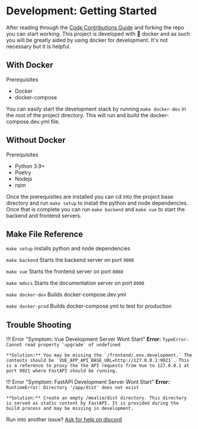 # Development: Getting Started

After reading through the [Code Contributions Guide](https://hay-kot.github.io/mealie/contributors/developers-guide/code-contributions/) and forking the repo you can start working. This project is developed with :whale: docker and as such you will be greatly aided by using docker for development. It's not necessary but it is helpful.

## With Docker
Prerequisites

- Docker
- docker-compose

You can easily start the development stack by running `make docker-dev` in the root of the project directory. This will run and build the docker-compose.dev.yml file. 

## Without Docker
Prerequisites

- Python 3.9+
- Poetry
- Nodejs
- npm

Once the prerequisites are installed you can cd into the project base directory and run `make setup` to install the python and node dependencies. Once that is complete you can run `make backend` and `make vue` to start the backend and frontend servers. 

## Make File Reference 
`make setup` installs python and node dependencies

`make backend` Starts the backend server on port `9000`

`make vue` Starts the frontend server on port `8080`

`make mdocs` Starts the documentation server on port `8000`

`make docker-dev` Builds docker-compose.dev.yml 

`make docker-prod` Builds docker-compose.yml to test for production


## Trouble Shooting

!!! Error "Symptom: Vue Development Server Wont Start"
    **Error:** `TypeError: Cannot read property 'upgrade' of undefined`

    **Solution:** You may be missing the `/frontend/.env.development.` The contents should be `VUE_APP_API_BASE_URL=http://127.0.0.1:9921`. This is a reference to proxy the the API requests from Vue to 127.0.0.1 at port 9921 where FastAPI should be running.

!!! Error "Symptom: FastAPI Development Server Wont Start"
    **Error:** `RuntimeError: Directory '/app/dist' does not exist`

    **Solution:** Create an empty /mealie/dist directory. This directory is served as static content by FastAPI. It is provided during the build process and may be missing in development. 

Run into another issue? [Ask for help on discord](https://discord.gg/QuStdQGSGK)